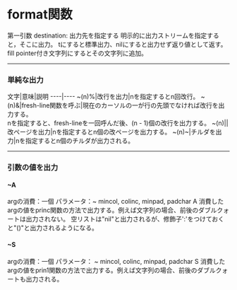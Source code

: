 # format関数

第一引数 destination: 出力先を指定する
明示的に出力ストリームを指定すると，そこに出力。
tにすると標準出力、nilにすると出力せず返り値として返す。
fill pointer付き文字列にするとその文字列に追加。

---

### 単純な出力
文字|意味|説明
----|----
~(n)%|改行を出力|nを指定するとn回改行。
~(n)&|fresh-line関数を呼ぶ|現在のカーソルの一が行の先頭でなければ改行を出力する。<br>nを指定すると、fresh-lineを一回呼んだ後、(n - 1)個の改行を出力する。
~(n)\||改ページを出力|nを指定するとn個の改ページを出力する。
~(n)~|チルダを出力|nを指定するとn個のチルダが出力される。

---

### 引数の値を出力

#### ~A
argの消費：一個
パラメータ：~ mincol, colinc, minpad, padchar A
消費したargの値をprinc関数の方法で出力する。例えば文字列の場合、前後のダブルクォートは出力されない。
空リストは"nil"と出力されるが、修飾子':'をつけておくと"()"と出力されるようになる。

#### ~S
argの消費：一個
パラメータ： ~ mincol, colinc, minpad, padchar S
消費したargの値をprin1関数の方法で出力する。例えば文字列の場合、前後のダブルクォートも出力される。

